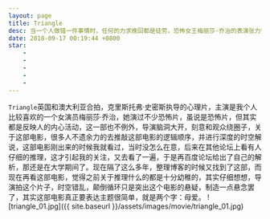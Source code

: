 ```yaml
---
layout: page
title: Triangle
desc: 当一个人做错一件事情时，任何的力求挽回都是徒劳，恐怖女王梅丽莎·乔治的表演张力很好的诠释了一个母亲的内心挣扎。
date: 2018-09-17 00:19:44 +0800
star: 
    -
    -
    -
    -
    -
---
```


`Triangle`英国和澳大利亚合拍，克里斯托弗·史密斯执导的心理片，主演是我个人比较喜欢的一个女演员梅丽莎·乔治，她演过不少恐怖片，虽说是恐怖片，但其实都是反映人的内心活动，这一部也不例外，导演脑洞大开，刻意和观众绕圈子，关于这部电影，很多人不遗余力的去推敲这部电影的逻辑顺序，并进行深度的时空解说，这部电影刚出来的时候我就看过，当时没怎么在意，后来在其他论坛上看有人仔细的推理，这才引起我的关注，又去看了一遍，于是再百度论坛给出了自己的解析，那还是在大学期间了。现在隔了这么多年，整理博客的时候又找到了这部，而现在再看这部电影，觉得之前关于推理什么的都是十分幼稚的，其实仔细想想，导演拍这个片子，时空错乱，颠倒循环只是突出这个电影的悬疑，制造一点悬念罢了，其实这部电影真正要表达主题很简单，就是两个字：母爱。
![triangle_01.jpg]({{ site.baseurl }}/assets/images/movie/triangle_01.jpg)